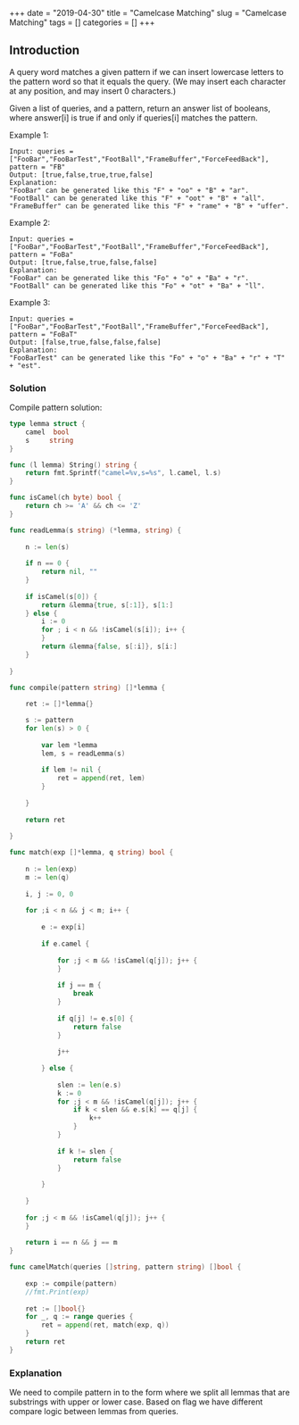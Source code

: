 +++
date = "2019-04-30"
title = "Camelcase Matching"
slug = "Camelcase Matching"
tags = []
categories = []
+++

## Introduction

A query word matches a given pattern if we can insert lowercase letters to the pattern word so that it equals the query. (We may insert each character at any position, and may insert 0 characters.)

Given a list of queries, and a pattern, return an answer list of booleans, where answer[i] is true if and only if queries[i] matches the pattern.

 

Example 1:
```
Input: queries = ["FooBar","FooBarTest","FootBall","FrameBuffer","ForceFeedBack"], pattern = "FB"
Output: [true,false,true,true,false]
Explanation: 
"FooBar" can be generated like this "F" + "oo" + "B" + "ar".
"FootBall" can be generated like this "F" + "oot" + "B" + "all".
"FrameBuffer" can be generated like this "F" + "rame" + "B" + "uffer".
```
Example 2:
```
Input: queries = ["FooBar","FooBarTest","FootBall","FrameBuffer","ForceFeedBack"], pattern = "FoBa"
Output: [true,false,true,false,false]
Explanation: 
"FooBar" can be generated like this "Fo" + "o" + "Ba" + "r".
"FootBall" can be generated like this "Fo" + "ot" + "Ba" + "ll".
```
Example 3:
```
Input: queries = ["FooBar","FooBarTest","FootBall","FrameBuffer","ForceFeedBack"], pattern = "FoBaT"
Output: [false,true,false,false,false]
Explanation: 
"FooBarTest" can be generated like this "Fo" + "o" + "Ba" + "r" + "T" + "est".
```

### Solution

Compile pattern solution:
``` go
type lemma struct {
    camel  bool
    s     string
}

func (l lemma) String() string {
    return fmt.Sprintf("camel=%v,s=%s", l.camel, l.s)
}

func isCamel(ch byte) bool {
    return ch >= 'A' && ch <= 'Z'
}

func readLemma(s string) (*lemma, string) {
    
    n := len(s)
    
    if n == 0 {
        return nil, ""
    }
    
    if isCamel(s[0]) {
        return &lemma{true, s[:1]}, s[1:]
    } else {
        i := 0
        for ; i < n && !isCamel(s[i]); i++ {
        }
        return &lemma{false, s[:i]}, s[i:]
    }
    
}

func compile(pattern string) []*lemma {
    
    ret := []*lemma{}

    s := pattern
    for len(s) > 0 {
        
        var lem *lemma
        lem, s = readLemma(s)
        
        if lem != nil {
            ret = append(ret, lem)
        }
        
    }
    
    return ret
    
}

func match(exp []*lemma, q string) bool {
    
    n := len(exp)
    m := len(q)
    
    i, j := 0, 0
    
    for ;i < n && j < m; i++ {
        
        e := exp[i]
        
        if e.camel {
            
            for ;j < m && !isCamel(q[j]); j++ {
            }
            
            if j == m {
                break
            }
            
            if q[j] != e.s[0] {
                return false
            }
            
            j++
            
        } else {
            
            slen := len(e.s)
            k := 0
            for ;j < m && !isCamel(q[j]); j++ {
                if k < slen && e.s[k] == q[j] {
                    k++
                }
            } 
            
            if k != slen {
                return false
            } 
            
        }
        
    }
    
    for ;j < m && !isCamel(q[j]); j++ {
    }    
    
    return i == n && j == m
}

func camelMatch(queries []string, pattern string) []bool {
 
    exp := compile(pattern)
    //fmt.Print(exp)
    
    ret := []bool{}
    for _, q := range queries {
        ret = append(ret, match(exp, q))
    }
    return ret
}
```

### Explanation

We need to compile pattern in to the form where we split all lemmas that are substrings with upper or lower case.
Based on flag we have different compare logic between lemmas from queries.

